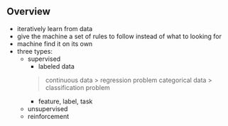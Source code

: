 ## Overview
- iteratively learn from data
- give the machine a set of rules to follow instead of what to looking for
- machine find it on its own
- three types:
  - supervised
    - labeled data
    > continuous data > regression problem
    > categorical data > classification problem
    - feature, label, task
  - unsupervised
  - reinforcement
  
